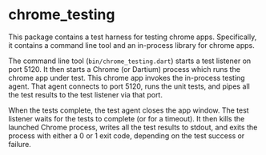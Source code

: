 # chrome_testing

This package contains a test harness for testing chrome apps. Specifically, it
contains a command line tool and an in-process library for chrome apps.

The command line tool (`bin/chrome_testing.dart`) starts a test listener on port
5120. It then starts a Chrome (or Dartium) process which runs the chrome app
under test. This chrome app invokes the in-process testing agent. That agent
connects to port 5120, runs the unit tests, and pipes all the test results to
the test listener via that port.

When the tests complete, the test agent closes the app window. The test listener
waits for the tests to complete (or for a timeout). It then kills the launched
Chrome process, writes all the test results to stdout, and exits the process
with either a 0 or 1 exit code, depending on the test success or failure.
